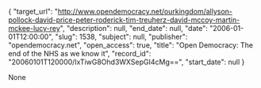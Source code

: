 {
  "target_url": "http://www.opendemocracy.net/ourkingdom/allyson-pollock-david-price-peter-roderick-tim-treuherz-david-mccoy-martin-mckee-lucy-rey", 
  "description": null, 
  "end_date": null, 
  "date": "2006-01-01T12:00:00", 
  "slug": 1538, 
  "subject": null, 
  "publisher": "opendemocracy.net", 
  "open_access": true, 
  "title": "Open Democracy: The end of the NHS as we know it", 
  "record_id": "20060101T120000/IxTiwG8Ohd3WXSepGI4cMg==", 
  "start_date": null
}

None